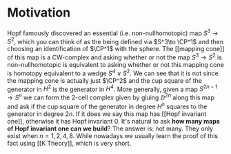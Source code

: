 # Motivation

Hopf famously discovered an essential (i.e. non-nullhomotopic) map $S^3\to S^2$, which you can think of as the being defined via $S^3\to \CP^1$ and then choosing an identification of $\CP^1$ with the sphere. The [[mapping cone]] of this map is a CW-complex and asking whether or not the map $S^3\to S^2$ is non-nullhomotopic is equivalent to asking whether or not this mapping cone is homotopy equivalent to a wedge $S^4\vee S^2$. We can see that it is not since the mapping cone is actually just $\CP^2$ and the cup square of the generator in $H^2$ is the generator in $H^4$. More generally, given a map $S^{2n−1}\to S^n$ we can form the 2-cell complex given by gluing $\DD^{2n}$ along this map and ask if the cup square of the generator in degree $H^n$ squares to the generator in degree $2n$. If it does we say this map has [[Hopf invariant one]], otherwise it has Hopf invariant 0. It's natural to ask **how many maps of Hopf invariant one can we build**? The answer is: not many. They only exist when $n=1,2,4,8$. While nowadays we usually learn the proof of this fact using [[K Theory]], which is very short.